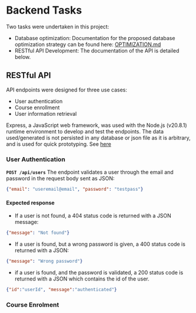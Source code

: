 # Backend Tasks

Two tasks were undertaken in this project:
- Database optimization: Documentation for the proposed database optimization strategy can be found here: [OPTIMIZATION.md](https://github.com/Taiwopeter-babs/techprosng-backend-task/blob/c37e0ae9b1c37af9024173ad896aadc673831254/OPTIMIZATION.md)
- RESTful API Development: The documentation of the API is detailed below.

## RESTful API
API endpoints were designed for three use cases:
- User authentication
- Course enrollment
- User information retrieval

Express, a JavaScript web framework, was used with the Node.js (v20.8.1) runtime environment to develop and test the endpoints. The data used/generated is not persisted in any database or json file as it is arbitrary, and is used for quick prototyping. See [here](https://github.com/Taiwopeter-babs/techprosng-backend-task/blob/070bb90ef44cd1df32027d1bc66df487e573cf67/api/utils/index.js)

### User Authentication
**`POST /api/users`**
The endpoint validates a user through the email and password in the request body sent as JSON:
```json
{"email": "useremail@email", "password": "testpass"}
```
#### Expected response
- If a user is not found, a 404 status code is returned with a JSON message:
```json
{"message": "Not found"}
```
- If a user is found, but a wrong password is given, a 400 status code is returned with a JSON:
```json
{"message": "Wrong password"}
```

- if a user is found, and the password is validated, a 200 status code is returned with a JSON
which contains the id of the user.
```json
{"id":"userId", "message":"authenticated"}
```

### Course Enrolment

